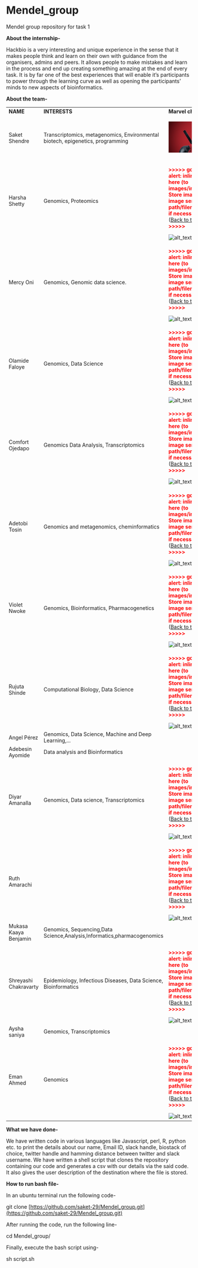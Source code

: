 # Mendel_group
Mendel group repository for task 1
<!-- Output copied to clipboard! -->

<!-----
NEW: Check the "Suppress top comment" option to remove this info from the output.

Conversion time: 5.71 seconds.


Using this Markdown file:

1. Paste this output into your source file.
2. See the notes and action items below regarding this conversion run.
3. Check the rendered output (headings, lists, code blocks, tables) for proper
   formatting and use a linkchecker before you publish this page.

Conversion notes:

* Docs to Markdown version 1.0β30
* Fri Aug 06 2021 09:20:58 GMT-0700 (PDT)
* Source doc: Readme
* Tables are currently converted to HTML tables.
* This document has images: check for >>>>>  gd2md-html alert:  inline image link in generated source and store images to your server. NOTE: Images in exported zip file from Google Docs may not appear in  the same order as they do in your doc. Please check the images!

----->



**About the internship-**

Hackbio is a very interesting and unique experience in the sense that it makes people think and learn on their own with guidance from the organisers, admins and peers. It allows people to make mistakes and learn in the process and end up creating something amazing at the end of every task. It is by far one of the best experiences that will enable it’s participants to power through the learning curve as well as opening the participants’ minds to new aspects of bioinformatics.

**About the team-**


<table>
  <tr>
   <td><strong>NAME</strong>
   </td>
   <td><strong>INTERESTS</strong>
   </td>
   <td><strong>Marvel character</strong>
   </td>
  </tr>
  <tr>
   <td>Saket Shendre
   </td>
   <td>Transcriptomics, metagenomics, Environmental biotech, epigenetics, programming
   </td>
   <td>

<p id="gdcalert1" ><span style="color: red; font-weight: bold">

<img src="images/dp.jpg" width="" alt="alt_text" title="image_tooltip">

   </td>
  </tr>
  <tr>
   <td>Harsha Shetty
   </td>
   <td>   Genomics, Proteomics
   </td>
   <td>

<p id="gdcalert2" ><span style="color: red; font-weight: bold">>>>>>  gd2md-html alert: inline image link here (to images/image2.png). Store image on your image server and adjust path/filename/extension if necessary. </span><br>(<a href="#">Back to top</a>)(<a href="#gdcalert3">Next alert</a>)<br><span style="color: red; font-weight: bold">>>>>> </span></p>


<img src="images/image2.png" width="" alt="alt_text" title="image_tooltip">

   </td>
  </tr>
  <tr>
   <td>Mercy Oni
   </td>
   <td>  Genomics, Genomic data science.
   </td>
   <td>

<p id="gdcalert3" ><span style="color: red; font-weight: bold">>>>>>  gd2md-html alert: inline image link here (to images/image3.png). Store image on your image server and adjust path/filename/extension if necessary. </span><br>(<a href="#">Back to top</a>)(<a href="#gdcalert4">Next alert</a>)<br><span style="color: red; font-weight: bold">>>>>> </span></p>


<img src="images/image3.png" width="" alt="alt_text" title="image_tooltip">

   </td>
  </tr>
  <tr>
   <td>Olamide Faloye
   </td>
   <td>    Genomics, Data Science
   </td>
   <td>

<p id="gdcalert4" ><span style="color: red; font-weight: bold">>>>>>  gd2md-html alert: inline image link here (to images/image4.png). Store image on your image server and adjust path/filename/extension if necessary. </span><br>(<a href="#">Back to top</a>)(<a href="#gdcalert5">Next alert</a>)<br><span style="color: red; font-weight: bold">>>>>> </span></p>


<img src="images/image4.png" width="" alt="alt_text" title="image_tooltip">

   </td>
  </tr>
  <tr>
   <td>Comfort Ojedapo
   </td>
   <td>Genomics Data Analysis, Transcriptomics
   </td>
   <td>

<p id="gdcalert5" ><span style="color: red; font-weight: bold">>>>>>  gd2md-html alert: inline image link here (to images/image5.png). Store image on your image server and adjust path/filename/extension if necessary. </span><br>(<a href="#">Back to top</a>)(<a href="#gdcalert6">Next alert</a>)<br><span style="color: red; font-weight: bold">>>>>> </span></p>


<img src="images/image5.png" width="" alt="alt_text" title="image_tooltip">

   </td>
  </tr>
  <tr>
   <td>Adetobi Tosin
   </td>
   <td>Genomics and metagenomics, cheminformatics
   </td>
   <td>

<p id="gdcalert6" ><span style="color: red; font-weight: bold">>>>>>  gd2md-html alert: inline image link here (to images/image6.png). Store image on your image server and adjust path/filename/extension if necessary. </span><br>(<a href="#">Back to top</a>)(<a href="#gdcalert7">Next alert</a>)<br><span style="color: red; font-weight: bold">>>>>> </span></p>


<img src="images/image6.png" width="" alt="alt_text" title="image_tooltip">

   </td>
  </tr>
  <tr>
   <td>Violet Nwoke
   </td>
   <td>Genomics, Bioinformatics, Pharmacogenetics
   </td>
   <td>

<p id="gdcalert7" ><span style="color: red; font-weight: bold">>>>>>  gd2md-html alert: inline image link here (to images/image7.png). Store image on your image server and adjust path/filename/extension if necessary. </span><br>(<a href="#">Back to top</a>)(<a href="#gdcalert8">Next alert</a>)<br><span style="color: red; font-weight: bold">>>>>> </span></p>


<img src="images/image7.png" width="" alt="alt_text" title="image_tooltip">

   </td>
  </tr>
  <tr>
   <td>Rujuta Shinde
   </td>
   <td>Computational Biology, Data Science
   </td>
   <td>

<p id="gdcalert8" ><span style="color: red; font-weight: bold">>>>>>  gd2md-html alert: inline image link here (to images/image8.png). Store image on your image server and adjust path/filename/extension if necessary. </span><br>(<a href="#">Back to top</a>)(<a href="#gdcalert9">Next alert</a>)<br><span style="color: red; font-weight: bold">>>>>> </span></p>


<img src="images/image8.png" width="" alt="alt_text" title="image_tooltip">

   </td>
  </tr>
  <tr>
   <td>Angel Pérez
   </td>
   <td>Genomics, Data Science, Machine and Deep Learning,...
   </td>
   <td>
   </td>
  </tr>
  <tr>
   <td>Adebesin Ayomide
   </td>
   <td>Data analysis and Bioinformatics
   </td>
   <td>
   </td>
  </tr>
  <tr>
   <td>Diyar Amanalla
   </td>
   <td>Genomics, Data science, Transcriptomics
   </td>
   <td>

<p id="gdcalert9" ><span style="color: red; font-weight: bold">>>>>>  gd2md-html alert: inline image link here (to images/image9.png). Store image on your image server and adjust path/filename/extension if necessary. </span><br>(<a href="#">Back to top</a>)(<a href="#gdcalert10">Next alert</a>)<br><span style="color: red; font-weight: bold">>>>>> </span></p>


<img src="images/image9.png" width="" alt="alt_text" title="image_tooltip">

   </td>
  </tr>
  <tr>
   <td>Ruth Amarachi
   </td>
   <td>
   </td>
   <td>

<p id="gdcalert10" ><span style="color: red; font-weight: bold">>>>>>  gd2md-html alert: inline image link here (to images/image10.png). Store image on your image server and adjust path/filename/extension if necessary. </span><br>(<a href="#">Back to top</a>)(<a href="#gdcalert11">Next alert</a>)<br><span style="color: red; font-weight: bold">>>>>> </span></p>


<img src="images/image10.png" width="" alt="alt_text" title="image_tooltip">

   </td>
  </tr>
  <tr>
   <td>Mukasa Kaaya Benjamin
   </td>
   <td>Genomics, Sequencing,Data Science,Analysis,Informatics,pharmacogenomics
   </td>
   <td>
   </td>
  </tr>
  <tr>
   <td>Shreyashi Chakravarty
   </td>
   <td>Epidemiology, Infectious Diseases, Data Science, Bioinformatics
   </td>
   <td>

<p id="gdcalert11" ><span style="color: red; font-weight: bold">>>>>>  gd2md-html alert: inline image link here (to images/image11.png). Store image on your image server and adjust path/filename/extension if necessary. </span><br>(<a href="#">Back to top</a>)(<a href="#gdcalert12">Next alert</a>)<br><span style="color: red; font-weight: bold">>>>>> </span></p>


<img src="images/image11.png" width="" alt="alt_text" title="image_tooltip">

   </td>
  </tr>
  <tr>
   <td>Aysha saniya
   </td>
   <td>Genomics, Transcriptomics
   </td>
   <td>
   </td>
  </tr>
  <tr>
   <td>Eman Ahmed
   </td>
   <td>Genomics
   </td>
   <td>

<p id="gdcalert12" ><span style="color: red; font-weight: bold">>>>>>  gd2md-html alert: inline image link here (to images/image12.png). Store image on your image server and adjust path/filename/extension if necessary. </span><br>(<a href="#">Back to top</a>)(<a href="#gdcalert13">Next alert</a>)<br><span style="color: red; font-weight: bold">>>>>> </span></p>


<img src="images/image12.png" width="" alt="alt_text" title="image_tooltip">

   </td>
  </tr>
</table>


**What we have done-**

We have written code in various languages like Javascript, perl, R, python etc. to print the details about our name, Email ID, slack handle, biostack of choice, twitter handle and hamming distance between twitter and slack username. We have written a shell script that clones the repository containing our code and generates a csv with our details via the said code. It also gives the user description of the destination where the file is stored. 

**How to run bash file-**

In an ubuntu terminal run the following code-

git clone [https://github.com/saket-29/Mendel_group.git](https://github.com/saket-29/Mendel_group.git)

After running the code, run the following line-

cd Mendel_group/

Finally, execute the bash script using-

sh script.sh

